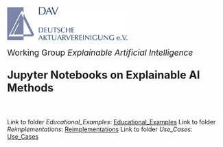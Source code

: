 <img src="logo.jpg" width="280px">

<br>
<p style="font-size:19px; text-align:left; margin-top: 15px; margin-bottom: 15px">Working Group <i>Explainable Artificial Intelligence</i></p>
<p style="font-size:25px; text-align:left; margin-bottom: 25px"><b>Jupyter Notebooks on Explainable AI Methods</b></p>
<br>

Link to folder *Educational_Examples*: [Educational_Examples](/Educational_Examples)
Link to folder *Reimplementations*: [Reimplementations](/Reimplementations)
Link to folder *Use_Cases*: [Use_Cases](/Use_Cases)
